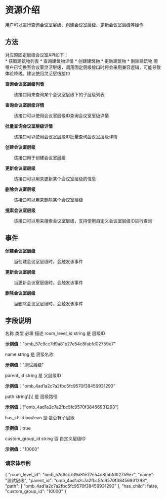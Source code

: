 # 资源介绍

用户可以进行查询会议室层级、创建会议室层级、更新会议室层级等操作

## 方法

<md-alert type="tip">
  对应原固定层级会议室API如下：<br>
  * 获取建筑物列表
  * 查询建筑物详情
  * 创建建筑物
  * 更新建筑物
  * 删除建筑物
</md-alert>
   若租户已切换至会议室灵活层级，调用固定层级接口时将会采用兼容逻辑，可能导致体验降级。建议使用灵活层级接口


**查询会议室层级列表**

&emsp;&emsp;该接口用来查询某个会议室层级下的子层级列表

**查询会议室层级详情**

&emsp;&emsp;该接口可以使用会议室层级ID查询会议室层级详情

**批量查询会议室层级详情**

&emsp;&emsp;该接口可以使用会议室层级ID批量查询会议室层级详情

**创建会议室层级**

&emsp;&emsp;该接口用于创建会议室层级

**更新会议室层级**

&emsp;&emsp;该接口可以用来更新某个会议室层级的信息

**删除会议室层级**

&emsp;&emsp;该接口可以用来删除某个会议室层级

**搜索会议室层级**

&emsp;&emsp;该接口可以用来搜索会议室层级，支持使用自定义会议室层级ID进行查询

## 事件

**创建会议室层级**

&emsp;&emsp;当创建会议室层级时，会触发该事件

**更新会议室层级**

&emsp;&emsp;当更新会议室层级时，会触发该事件

**删除会议室层级**

&emsp;&emsp;当删除会议室层级时，会触发该事件

## 字段说明

<md-dt-table>
  <md-dt-thead>
      <md-dt-tr>
      <md-dt-th style="width: $$$vc.v1.room_level.method.create.request.body.table.param-column.width$$$;">名称</md-dt-th>
      <md-dt-th style="width: $$$vc.v1.room_level.method.create.request.body.table.type-column.width$$$;">类型</md-dt-th>
      <md-dt-th style="width: $$$vc.v1.room_level.method.create.request.body.table.required-column.width$$$;" filters="是,否" >必填</md-dt-th>
      <md-dt-th style="width: $$$vc.v1.room_level.method.create.request.body.table.desc-column.width$$$;">描述</md-dt-th>
      </md-dt-tr>
  </md-dt-thead>
  <md-dt-tbody>
<md-dt-tr level="0">
	<md-dt-td>
	room_level_id
	</md-dt-td>
	<md-dt-td>
	string
	</md-dt-td>
	<md-dt-td>
	是
	</md-dt-td>
	<md-dt-td>
	层级ID

**示例值**："omb_57c9cc7d9a81e27e54c8fabfd02759e7"
	</md-dt-td>
</md-dt-tr>
    
<md-dt-tr level="0">
	<md-dt-td>
	name
	</md-dt-td>
	<md-dt-td>
	string
	</md-dt-td>
	<md-dt-td>
	是
	</md-dt-td>
	<md-dt-td>
	层级名称

**示例值**："测试层级"
	</md-dt-td>
</md-dt-tr>


<md-dt-tr level="0">
	<md-dt-td>
	parent_id
	</md-dt-td>
	<md-dt-td>
	string
	</md-dt-td>
	<md-dt-td>
	是
	</md-dt-td>
	<md-dt-td>
	父层级ID

**示例值**："omb_4ad1a2c7a2fbc5fc9570f38456931293"
	</md-dt-td>
</md-dt-tr>

<md-dt-tr level="0">
	<md-dt-td>
	path
	</md-dt-td>
	<md-dt-td>
	string\[\]
	</md-dt-td>
	<md-dt-td>
	是
	</md-dt-td>
	<md-dt-td>
	层级路径

**示例值**：["omb_4ad1a2c7a2fbc5fc9570f38456931293"]
	</md-dt-td>
</md-dt-tr>

<md-dt-tr level="0">
	<md-dt-td>
	has_child
	</md-dt-td>
	<md-dt-td>
	boolean
	</md-dt-td>
	<md-dt-td>
	是
	</md-dt-td>
	<md-dt-td>
	是否有子层级

**示例值**：true
	</md-dt-td>
</md-dt-tr>

<md-dt-tr level="0">
	<md-dt-td>
	custom_group_id
	</md-dt-td>
	<md-dt-td>
	string
	</md-dt-td>
	<md-dt-td>
	否
	</md-dt-td>
	<md-dt-td>
	自定义层级ID

**示例值**："10000"
	</md-dt-td>
</md-dt-tr>

  </md-dt-tbody>
</md-dt-table>



### 请求体示例
<md-code-json>
{
  "room_level_id": "omb_57c9cc7d9a81e27e54c8fabfd02759e7",
  "name": "测试层级",
  "parent_id": "omb_4ad1a2c7a2fbc5fc9570f38456931293",
  "path": [
	 "omb_4ad1a2c7a2fbc5fc9570f38456931293"
  ],
  "has_child": false,
  "custom_group_id": "10000"
}
</md-code-json>

